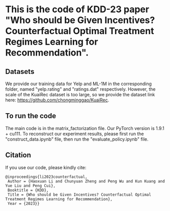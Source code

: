 # This is the code of KDD-23 paper "Who should be Given Incentives? Counterfactual Optimal Treatment Regimes Learning for Recommendation".

## Datasets
We provide our training data for Yelp and ML-1M in the corresponding folder, named "yelp.rating" and "ratings.dat" respectively. However, the scale of the KuaiRec dataset is too large, so we provide the dataset link here: https://github.com/chongminggao/KuaiRec.

## To run the code
The main code is in the matrix_factorization file. Our PyTorch version is 1.9.1 + cu111. To reconstruct our experiment results, please first run the "construct_data.ipynb" file, then run the "evaluate_policy.ipynb" file.

## Citation
lf you use our code, please kindly cite:
~~~
@inproceedings{li2023counterfactual,
 Author = {Haoxuan Li and Chunyuan Zheng and Peng Wu and Kun Kuang and Yue Liu and Peng Cui},
 Booktitle = {KDD},
 Title = {Who should be Given Incentives? Counterfactual Optimal Treatment Regimes Learning for Recommendation},
 Year = {2023}}
~~~
